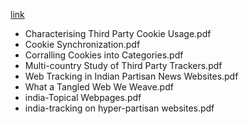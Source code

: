
[link](https://raw.githack.com/Tracking-the-trackers/Tracking-the-trackers.github.io/main/PDFs/list.html)


- Characterising Third Party Cookie Usage.pdf
- Cookie Synchronization.pdf
- Corralling Cookies into Categories.pdf
- Multi-country Study of Third Party Trackers.pdf
- Web Tracking in Indian Partisan News Websites.pdf
- What a Tangled Web We Weave.pdf
- india-Topical Webpages.pdf
- india-tracking on hyper-partisan websites.pdf

